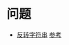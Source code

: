 # 问题

- [反转字符串](https://github.com/gooopher/go-insight/blob/develop/skill/question/reverse_test.go) [参考](https://leetcode.com/problems/reverse-string/)